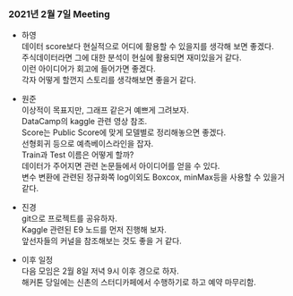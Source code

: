 ### 2021년 2월 7일 Meeting

- 하영     
데이터 score보다 현실적으로 어디에 활용할 수 있을지를 생각해 보면 좋겠다.   
주식데이터라면 그에 대한 분석이 현실에 활용되면 재미있을거 같다.  
이런 아이디어가 회고에 들어가면 좋겠다.  
각자 어떻게 할껀지 스토리를 생각해보면 좋을거 같다.    

- 원준    
이상적이 목표지만, 그래프 같은거 예쁘게 그려보자.  
DataCamp의 kaggle 관련 영상 참조.  
Score는 Public Score에 맞게 모델별로 정리해놓으면 좋겠다.  
선형회귀 등으로 예측베이스라인을 잡자.  
Train과 Test 이름은 어떻게 할까?  
데이터가 주어지면 관련 논문들에서 아이디어를 얻을 수 있다.  
변수 변환에 관련된 정규화쪽 log이외도 Boxcox, minMax등을 사용할 수 있을거 같다.   

- 진경  
git으로 프로젝트를 공유하자.  
Kaggle 관련된 E9 노드를 먼저 진행해 보자.  
앞선자들의 커널을 참조해보는 것도 좋을 거 같다.  

- 이후 일정    
다음 모임은 2월 8일 저녁 9시 이후 경으로 하자.  
해커톤 당일에는 신촌의 스터디카페에서 수행하기로 하고 예약 마무리함.   
